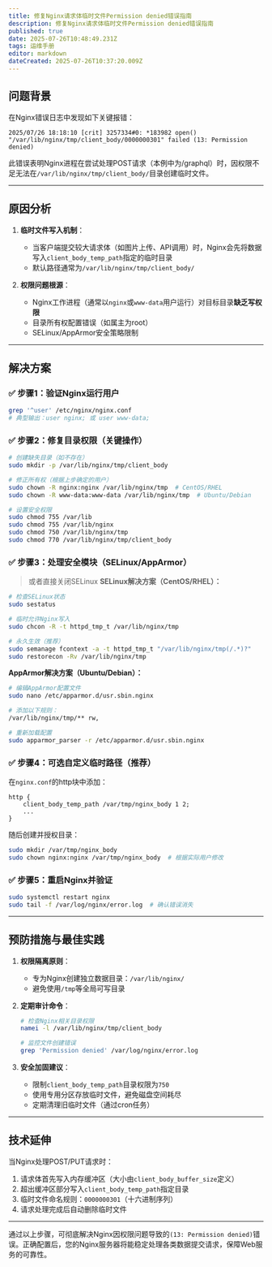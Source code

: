 ```yaml
---
title: 修复Nginx请求体临时文件Permission denied错误指南
description: 修复Nginx请求体临时文件Permission denied错误指南
published: true
date: 2025-07-26T10:48:49.231Z
tags: 运维手册
editor: markdown
dateCreated: 2025-07-26T10:37:20.009Z
---
```


## 问题背景
在Nginx错误日志中发现如下关键报错：
```
2025/07/26 18:18:10 [crit] 3257334#0: *183982 open() "/var/lib/nginx/tmp/client_body/0000000301" failed (13: Permission denied)
```
此错误表明Nginx进程在尝试处理POST请求（本例中为/graphql）时，因权限不足无法在`/var/lib/nginx/tmp/client_body/`目录创建临时文件。

---

## 原因分析
1. **临时文件写入机制**：
   - 当客户端提交较大请求体（如图片上传、API调用）时，Nginx会先将数据写入`client_body_temp_path`指定的临时目录
   - 默认路径通常为`/var/lib/nginx/tmp/client_body/`

2. **权限问题根源**：
   - Nginx工作进程（通常以`nginx`或`www-data`用户运行）对目标目录**缺乏写权限**
   - 目录所有权配置错误（如属主为root）
   - SELinux/AppArmor安全策略限制

---

## 解决方案

### ✅ 步骤1：验证Nginx运行用户
```bash
grep '^user' /etc/nginx/nginx.conf
# 典型输出：user nginx; 或 user www-data;
```

### ✅ 步骤2：修复目录权限（关键操作）
```bash
# 创建缺失目录（如不存在）
sudo mkdir -p /var/lib/nginx/tmp/client_body

# 修正所有权（根据上步确定的用户）
sudo chown -R nginx:nginx /var/lib/nginx/tmp  # CentOS/RHEL
sudo chown -R www-data:www-data /var/lib/nginx/tmp  # Ubuntu/Debian

# 设置安全权限
sudo chmod 755 /var/lib
sudo chmod 755 /var/lib/nginx
sudo chmod 750 /var/lib/nginx/tmp
sudo chmod 770 /var/lib/nginx/tmp/client_body
```

### ✅ 步骤3：处理安全模块（SELinux/AppArmor）
> 或者直接关闭SELinux
**SELinux解决方案（CentOS/RHEL）：**
```bash
# 检查SELinux状态
sudo sestatus

# 临时允许Nginx写入
sudo chcon -R -t httpd_tmp_t /var/lib/nginx/tmp

# 永久生效（推荐）
sudo semanage fcontext -a -t httpd_tmp_t "/var/lib/nginx/tmp(/.*)?"
sudo restorecon -Rv /var/lib/nginx/tmp
```

**AppArmor解决方案（Ubuntu/Debian）：**
```bash
# 编辑AppArmor配置文件
sudo nano /etc/apparmor.d/usr.sbin.nginx

# 添加以下规则：
/var/lib/nginx/tmp/** rw,

# 重新加载配置
sudo apparmor_parser -r /etc/apparmor.d/usr.sbin.nginx
```

### ✅ 步骤4：可选自定义临时路径（推荐）
在`nginx.conf`的http块中添加：
```nginx
http {
    client_body_temp_path /var/tmp/nginx_body 1 2;
    ...
}
```
随后创建并授权目录：
```bash
sudo mkdir /var/tmp/nginx_body
sudo chown nginx:nginx /var/tmp/nginx_body  # 根据实际用户修改
```

### ✅ 步骤5：重启Nginx并验证
```bash
sudo systemctl restart nginx
sudo tail -f /var/log/nginx/error.log  # 确认错误消失
```

---

## 预防措施与最佳实践
1. **权限隔离原则**：
   - 专为Nginx创建独立数据目录：`/var/lib/nginx/`
   - 避免使用`/tmp`等全局可写目录

2. **定期审计命令**：
   ```bash
   # 检查Nginx相关目录权限
   namei -l /var/lib/nginx/tmp/client_body
   
   # 监控文件创建错误
   grep 'Permission denied' /var/log/nginx/error.log
   ```

3. **安全加固建议**：
   - 限制`client_body_temp_path`目录权限为`750`
   - 使用专用分区存放临时文件，避免磁盘空间耗尽
   - 定期清理旧临时文件（通过cron任务）

---

## 技术延伸
当Nginx处理POST/PUT请求时：
1. 请求体首先写入内存缓冲区（大小由`client_body_buffer_size`定义）
2. 超出缓冲区部分写入`client_body_temp_path`指定目录
3. 临时文件命名规则：`0000000301`（十六进制序列）
4. 请求处理完成后自动删除临时文件

---

通过以上步骤，可彻底解决Nginx因权限问题导致的`(13: Permission denied)`错误。正确配置后，您的Nginx服务器将能稳定处理各类数据提交请求，保障Web服务的可靠性。